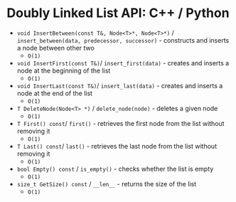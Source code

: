 # Doubly Linked List API: C++ / Python
* `void InsertBetween(const T&, Node<T>*, Node<T>*)` / `insert_between(data, predecessor, successor)` - constructs and inserts a node between other two
  - `O(1)`
* `void InsertFirst(const T&)`/ `insert_first(data)` - creates and inserts a node at the beginning of the list
  - `O(1)`
* `void InsertLast(const T&)`/ `insert_last(data)` - creates and inserts a node at the end of the list
  - `O(1)`
* `T DeleteNode(Node<T> *)` / `delete_node(node)` - deletes a given node
  - `O(1)`
* `T First() const`/ `first()` - retrieves the first node from the list  without removing it
  - `O(1)`
* `T Last() const`/ `last()` - retrieves the last node from the
list without removing it
  - `O(1)`
* `bool Empty() const` / `is_empty()` - checks whether the list is empty
  - `O(1)`
* `size_t GetSize() const` / `__len__` - returns the size of the list
  - `O(1)`
